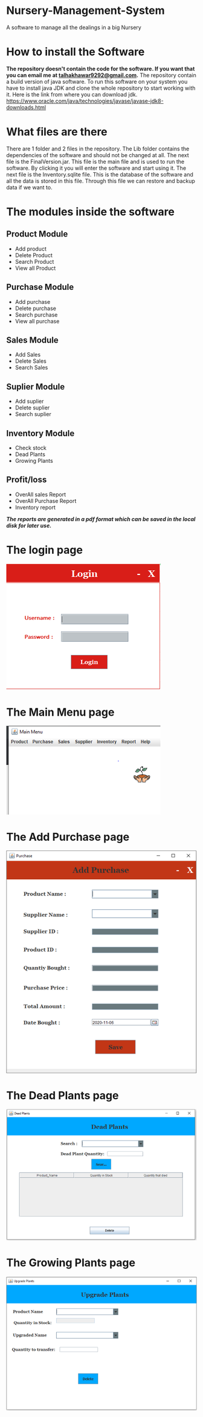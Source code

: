 # Nursery-Management-System
A software to manage all the dealings in a big Nursery


# How to install the Software
**The repository doesn't contain the code for the software. If you want that you can email me at talhakhawar9292@gmail.com.**
The repository contain a build version of java software. To run this software on your system you have to install java JDK and clone the whole repository to start working with it.
Here is the link from where you can download jdk. 
https://www.oracle.com/java/technologies/javase/javase-jdk8-downloads.html

# What files are there
There are 1 folder and 2 files in the repository. The Lib folder contains the dependencies of the software and should not be changed at all.
The next file is the FinalVersion.jar. This file is the main file and is used to run the software. By clicking it you will enter the software and start using it.
The next file is the Inventory.sqlite file. This is the database of the software and all the data is stored in this file.
Through this file we can restore and backup data if we want to.

# The modules inside the software
## Product Module
- Add product
- Delete Product
- Search Product
- View all Product

## Purchase Module
- Add purchase
- Delete purchase
- Search purchase
- View all purchase

## Sales Module
- Add Sales
- Delete Sales
- Search Sales

## Suplier Module
- Add suplier
- Delete suplier
- Search suplier

## Inventory Module
- Check stock
- Dead Plants
- Growing Plants  

## Profit/loss
- OverAll sales Report
- OverAll Purchase Report
- Inventory report


***The reports are generated in a pdf format which can be saved in the local disk for later use.***


# The login page 
![](https://github.com/TalhaSheikh-dev/Nursery-Management-System/blob/main/images/login.PNG)

# The Main Menu page 
![](https://github.com/TalhaSheikh-dev/Nursery-Management-System/blob/main/images/main_menu.PNG)

# The Add Purchase page 
![](https://github.com/TalhaSheikh-dev/Nursery-Management-System/blob/main/images/add_purchase.PNG)

# The Dead Plants page 
![](https://github.com/TalhaSheikh-dev/Nursery-Management-System/blob/main/images/dead_plants.PNG)

# The Growing Plants page 
![](https://github.com/TalhaSheikh-dev/Nursery-Management-System/blob/main/images/growing_plants.PNG)
